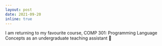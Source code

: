 ```yaml
---
layout: post
date: 2021-09-20
inline: true
---
```


I am returning to my favourite course, COMP 301: Programming Language Concepts as an undergraduate teaching assistant 🏹
